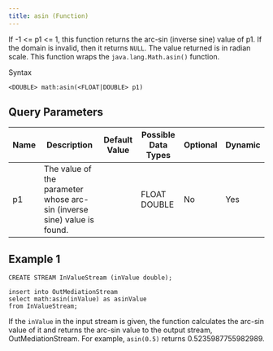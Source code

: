 ```yaml
---
title: asin (Function)
---
```


If -1 \<= p1 \<= 1, this function returns the arc-sin (inverse sine) value of p1. If the domain is invalid, then it returns `NULL`. The value returned is in radian scale. This function wraps the `java.lang.Math.asin()` function.

Syntax

    <DOUBLE> math:asin(<FLOAT|DOUBLE> p1)

## Query Parameters

| Name | Description                                                             | Default Value | Possible Data Types | Optional | Dynamic |
|------|-------------------------------------------------------------------------|---------------|---------------------|----------|---------|
| p1   | The value of the parameter whose arc-sin (inverse sine) value is found. |               | FLOAT DOUBLE        | No       | Yes     |

## Example 1

    CREATE STREAM InValueStream (inValue double);

    insert into OutMediationStream
    select math:asin(inValue) as asinValue
    from InValueStream;

If the `inValue` in the input stream is given, the function calculates the arc-sin value of it and returns the arc-sin value to the output stream, OutMediationStream. For example, `asin(0.5)` returns 0.5235987755982989.
